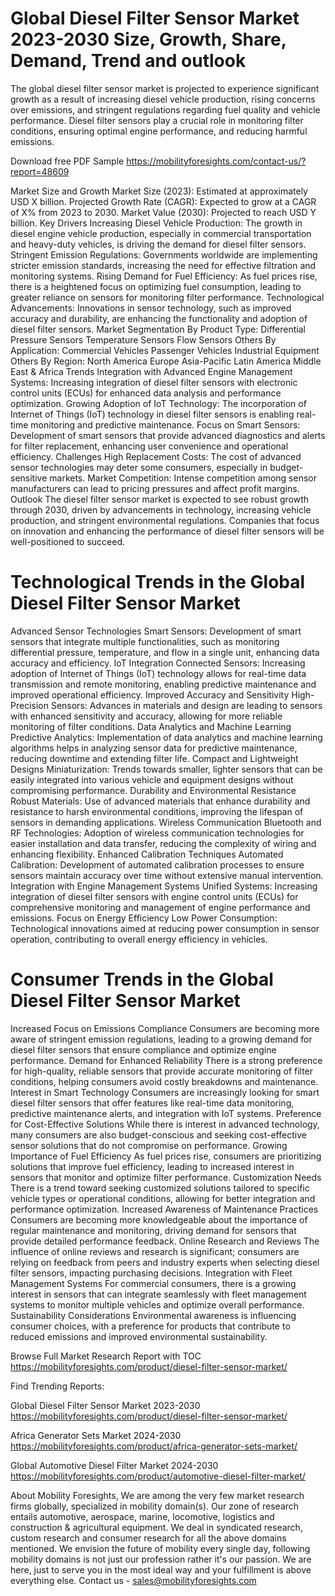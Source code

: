 # Global Diesel Filter Sensor Market 2023-2030  Size, Growth, Share, Demand, Trend and outlook
The global diesel filter sensor market is projected to experience significant growth as a result of increasing diesel vehicle production, rising concerns over emissions, and stringent regulations regarding fuel quality and vehicle performance. Diesel filter sensors play a crucial role in monitoring filter conditions, ensuring optimal engine performance, and reducing harmful emissions.

Download free PDF Sample https://mobilityforesights.com/contact-us/?report=48609 

Market Size and Growth
Market Size (2023): Estimated at approximately USD X billion.
Projected Growth Rate (CAGR): Expected to grow at a CAGR of X% from 2023 to 2030.
Market Value (2030): Projected to reach USD Y billion.
Key Drivers
Increasing Diesel Vehicle Production: The growth in diesel engine vehicle production, especially in commercial transportation and heavy-duty vehicles, is driving the demand for diesel filter sensors.
Stringent Emission Regulations: Governments worldwide are implementing stricter emission standards, increasing the need for effective filtration and monitoring systems.
Rising Demand for Fuel Efficiency: As fuel prices rise, there is a heightened focus on optimizing fuel consumption, leading to greater reliance on sensors for monitoring filter performance.
Technological Advancements: Innovations in sensor technology, such as improved accuracy and durability, are enhancing the functionality and adoption of diesel filter sensors.
Market Segmentation
By Product Type:
Differential Pressure Sensors
Temperature Sensors
Flow Sensors
Others
By Application:
Commercial Vehicles
Passenger Vehicles
Industrial Equipment
Others
By Region:
North America
Europe
Asia-Pacific
Latin America
Middle East & Africa
Trends
Integration with Advanced Engine Management Systems: Increasing integration of diesel filter sensors with electronic control units (ECUs) for enhanced data analysis and performance optimization.
Growing Adoption of IoT Technology: The incorporation of Internet of Things (IoT) technology in diesel filter sensors is enabling real-time monitoring and predictive maintenance.
Focus on Smart Sensors: Development of smart sensors that provide advanced diagnostics and alerts for filter replacement, enhancing user convenience and operational efficiency.
Challenges
High Replacement Costs: The cost of advanced sensor technologies may deter some consumers, especially in budget-sensitive markets.
Market Competition: Intense competition among sensor manufacturers can lead to pricing pressures and affect profit margins.
Outlook
The diesel filter sensor market is expected to see robust growth through 2030, driven by advancements in technology, increasing vehicle production, and stringent environmental regulations. Companies that focus on innovation and enhancing the performance of diesel filter sensors will be well-positioned to succeed.

# Technological Trends in the Global Diesel Filter Sensor Market
Advanced Sensor Technologies
Smart Sensors: Development of smart sensors that integrate multiple functionalities, such as monitoring differential pressure, temperature, and flow in a single unit, enhancing data accuracy and efficiency.
IoT Integration
Connected Sensors: Increasing adoption of Internet of Things (IoT) technology allows for real-time data transmission and remote monitoring, enabling predictive maintenance and improved operational efficiency.
Improved Accuracy and Sensitivity
High-Precision Sensors: Advances in materials and design are leading to sensors with enhanced sensitivity and accuracy, allowing for more reliable monitoring of filter conditions.
Data Analytics and Machine Learning
Predictive Analytics: Implementation of data analytics and machine learning algorithms helps in analyzing sensor data for predictive maintenance, reducing downtime and extending filter life.
Compact and Lightweight Designs
Miniaturization: Trends towards smaller, lighter sensors that can be easily integrated into various vehicle and equipment designs without compromising performance.
Durability and Environmental Resistance
Robust Materials: Use of advanced materials that enhance durability and resistance to harsh environmental conditions, improving the lifespan of sensors in demanding applications.
Wireless Communication
Bluetooth and RF Technologies: Adoption of wireless communication technologies for easier installation and data transfer, reducing the complexity of wiring and enhancing flexibility.
Enhanced Calibration Techniques
Automated Calibration: Development of automated calibration processes to ensure sensors maintain accuracy over time without extensive manual intervention.
Integration with Engine Management Systems
Unified Systems: Increasing integration of diesel filter sensors with engine control units (ECUs) for comprehensive monitoring and management of engine performance and emissions.
Focus on Energy Efficiency
Low Power Consumption: Technological innovations aimed at reducing power consumption in sensor operation, contributing to overall energy efficiency in vehicles.

# Consumer Trends in the Global Diesel Filter Sensor Market
Increased Focus on Emissions Compliance
Consumers are becoming more aware of stringent emission regulations, leading to a growing demand for diesel filter sensors that ensure compliance and optimize engine performance.
Demand for Enhanced Reliability
There is a strong preference for high-quality, reliable sensors that provide accurate monitoring of filter conditions, helping consumers avoid costly breakdowns and maintenance.
Interest in Smart Technology
Consumers are increasingly looking for smart diesel filter sensors that offer features like real-time data monitoring, predictive maintenance alerts, and integration with IoT systems.
Preference for Cost-Effective Solutions
While there is interest in advanced technology, many consumers are also budget-conscious and seeking cost-effective sensor solutions that do not compromise on performance.
Growing Importance of Fuel Efficiency
As fuel prices rise, consumers are prioritizing solutions that improve fuel efficiency, leading to increased interest in sensors that monitor and optimize filter performance.
Customization Needs
There is a trend toward seeking customized solutions tailored to specific vehicle types or operational conditions, allowing for better integration and performance optimization.
Increased Awareness of Maintenance Practices
Consumers are becoming more knowledgeable about the importance of regular maintenance and monitoring, driving demand for sensors that provide detailed performance feedback.
Online Research and Reviews
The influence of online reviews and research is significant; consumers are relying on feedback from peers and industry experts when selecting diesel filter sensors, impacting purchasing decisions.
Integration with Fleet Management Systems
For commercial consumers, there is a growing interest in sensors that can integrate seamlessly with fleet management systems to monitor multiple vehicles and optimize overall performance.
Sustainability Considerations
Environmental awareness is influencing consumer choices, with a preference for products that contribute to reduced emissions and improved environmental sustainability.

Browse Full Market Research Report with TOC https://mobilityforesights.com/product/diesel-filter-sensor-market/ 

Find Trending Reports:

Global Diesel Filter Sensor Market 2023-2030 https://mobilityforesights.com/product/diesel-filter-sensor-market/ 

Africa Generator Sets Market 2024-2030 https://mobilityforesights.com/product/africa-generator-sets-market/ 

Global Automotive Diesel Filter Market 2024-2030 https://mobilityforesights.com/product/automotive-diesel-filter-market/ 


About Mobility Foresights,
We are among the very few market research firms globally, specialized in mobility domain(s). Our zone of research entails automotive, aerospace, marine, locomotive, logistics and construction & agricultural equipment. We deal in syndicated research, custom research and consumer research for all the above domains mentioned.
We envision the future of mobility every single day, following mobility domains is not just our profession rather it's our passion. We are here, just to serve you in the most ideal way and your fulfillment is above everything else. Contact us -  sales@mobilityforesights.com 









